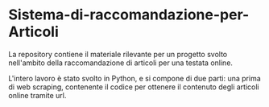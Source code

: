 # Sistema-di-raccomandazione-per-Articoli
La repository contiene il materiale rilevante per un progetto svolto nell'ambito della raccomandazione di articoli per una testata online.  

L'intero lavoro è stato svolto in Python, e si compone di due parti: una prima di web scraping, contenente il codice per ottenere il contenuto degli articoli online tramite url.
